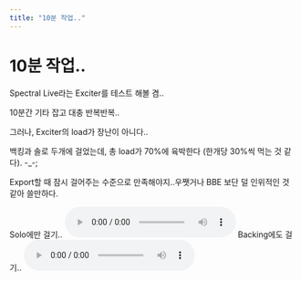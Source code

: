 ```yaml
---
title: "10분 작업.."
---
```

# 10분 작업..


Spectral Live라는 Exciter를 테스트 해볼 겸..

10분간 기타 잡고 대충 반복반복..

그러나, Exciter의 load가 장난이 아니다..

백킹과 솔로 두개에 걸었는데, 총 load가 70%에 육박한다 (한개당 30%씩 먹는 것 같다). -_-;

Export할 때 잠시 걸어주는 수준으로 만족해야지..우쨋거나 BBE 보단 덜 인위적인 것 같아 쓸만하다.

Solo에만 걸기..
![audio](/assets/images/fefe9b51926fcdfd342b29d8bc998372.mp3)
Backing에도 걸기..
![audio](/assets/images/4c37caf842c3fa1f352742eb8ad7e4c3.mp3)



